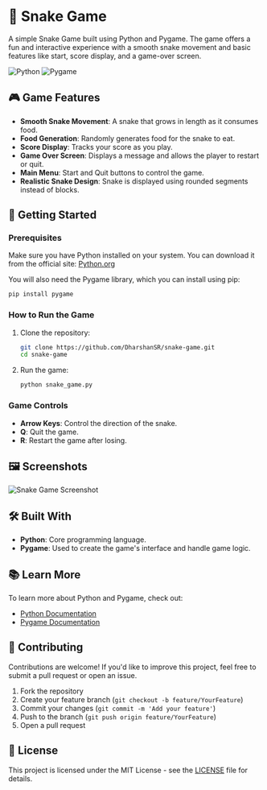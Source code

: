 ﻿
# 🐍 Snake Game

A simple Snake Game built using Python and Pygame. The game offers a fun and interactive experience with a smooth snake movement and basic features like start, score display, and a game-over screen.

![Python](https://img.shields.io/badge/Python-3.8%2B-blue) ![Pygame](https://img.shields.io/badge/Pygame-2.0.1-brightgreen)

## 🎮 Game Features

- **Smooth Snake Movement**: A snake that grows in length as it consumes food.
- **Food Generation**: Randomly generates food for the snake to eat.
- **Score Display**: Tracks your score as you play.
- **Game Over Screen**: Displays a message and allows the player to restart or quit.
- **Main Menu**: Start and Quit buttons to control the game.
- **Realistic Snake Design**: Snake is displayed using rounded segments instead of blocks.

## 🚀 Getting Started

### Prerequisites

Make sure you have Python installed on your system. You can download it from the official site: [Python.org](https://www.python.org/)

You will also need the Pygame library, which you can install using pip:

```bash
pip install pygame
```

### How to Run the Game

1. Clone the repository:
   ```bash
   git clone https://github.com/DharshanSR/snake-game.git
   cd snake-game
   ```

2. Run the game:
   ```bash
   python snake_game.py
   ```

### Game Controls

- **Arrow Keys**: Control the direction of the snake.
- **Q**: Quit the game.
- **R**: Restart the game after losing.

## 🖼️ Screenshots

![Snake Game Screenshot](https://your-screenshot-link.png)

## 🛠️ Built With

- **Python**: Core programming language.
- **Pygame**: Used to create the game's interface and handle game logic.

## 📚 Learn More

To learn more about Python and Pygame, check out:

- [Python Documentation](https://docs.python.org/3/)
- [Pygame Documentation](https://www.pygame.org/docs/)

## 🤝 Contributing

Contributions are welcome! If you'd like to improve this project, feel free to submit a pull request or open an issue.

1. Fork the repository
2. Create your feature branch (`git checkout -b feature/YourFeature`)
3. Commit your changes (`git commit -m 'Add your feature'`)
4. Push to the branch (`git push origin feature/YourFeature`)
5. Open a pull request

## 📝 License

This project is licensed under the MIT License - see the [LICENSE](LICENSE) file for details.
